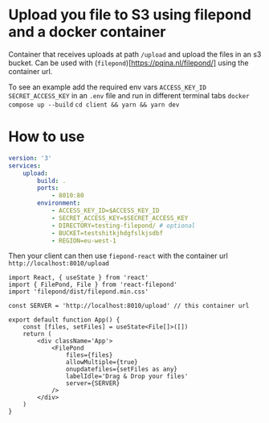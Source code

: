 # Upload you file to S3 using filepond and a docker container

Container that receives uploads at path `/upload` and upload the files in an s3 bucket.
Can be used with (`filepond`)[https://pqina.nl/filepond/] using the container url.

To see an example add the required env vars `ACCESS_KEY_ID` `SECRET_ACCESS_KEY` in an `.env` file and run in different terminal tabs
`docker compose up --build`
`cd client && yarn && yarn dev`

# How to use
```yml
version: '3'
services:
    upload:
        build: .
        ports:
            - 8010:80
        environment:
            - ACCESS_KEY_ID=$ACCESS_KEY_ID
            - SECRET_ACCESS_KEY=$SECRET_ACCESS_KEY
            - DIRECTORY=testing-filepond/ # optional
            - BUCKET=testshitkjhdgfslkjsdbf
            - REGION=eu-west-1
```

Then your client can then use `fiepond-react` with the container url `http://localhost:8010/upload`

```tsx
import React, { useState } from 'react'
import { FilePond, File } from 'react-filepond'
import 'filepond/dist/filepond.min.css'

const SERVER = 'http://localhost:8010/upload' // this container url

export default function App() {
    const [files, setFiles] = useState<File[]>([])
    return (
        <div className='App'>
            <FilePond
                files={files}
                allowMultiple={true}
                onupdatefiles={setFiles as any}
                labelIdle='Drag & Drop your files'
                server={SERVER}
            />
        </div>
    )
}
```